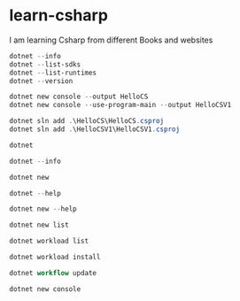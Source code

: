 # learn-csharp
I am learning Csharp from different Books and websites

```Powershell
dotnet --info
dotnet --list-sdks
dotnet --list-runtimes
dotnet --version

dotnet new console --output HelloCS
dotnet new console --use-program-main --output HelloCSV1

dotnet sln add .\HelloCS\HelloCS.csproj
dotnet sln add .\HelloCSV1\HelloCSV1.csproj

dotnet

dotnet --info

dotnet new

dotnet --help

dotnet new --help

dotnet new list

dotnet workload list

dotnet workload install

dotnet workflow update

dotnet new console
```